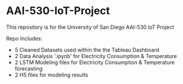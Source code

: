 # AAI-530-IoT-Project
This repository is for the University of San Diego AAI-530 IoT Project 

Repo Includes:
- 5 Cleaned Datasets used within the the Tableau Dashboard
- 2 Data Analysis '.ipynb' for Electricity Consumption & Temperature
- 2 LSTM Modeling files for Electricity Consumption & Temperature forecasting
- 2 H5 files for modeling results
